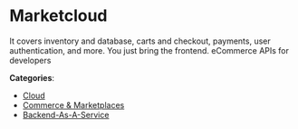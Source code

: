 # Marketcloud


It covers inventory and database, carts and checkout, payments, user authentication, and more.  You just bring the frontend. eCommerce APIs for developers



**Categories**:
- [Cloud](https://github.com/apis-list/apis-list#cloud)
- [Commerce & Marketplaces](https://github.com/apis-list/apis-list#commerce-and-marketplaces)
- [Backend-As-A-Service](https://github.com/apis-list/apis-list#backend-as-a-service)







